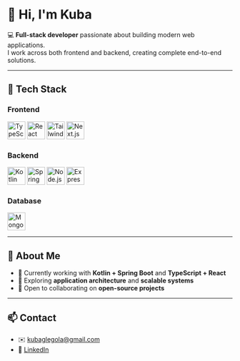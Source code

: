 # 👋 Hi, I'm Kuba  

💻 **Full-stack developer** passionate about building modern web applications.  
I work across both frontend and backend, creating complete end-to-end solutions.  

---

## 🚀 Tech Stack  

### Frontend  
<p>
  <img src="https://cdn.jsdelivr.net/gh/devicons/devicon/icons/typescript/typescript-original.svg" width="40" alt="TypeScript" />
  <img src="https://cdn.jsdelivr.net/gh/devicons/devicon/icons/react/react-original.svg" width="40" alt="React" />
  <img src="https://cdn.jsdelivr.net/gh/devicons/devicon/icons/tailwindcss/tailwindcss-plain.svg" width="40" alt="TailwindCSS" />
  <img src="https://cdn.jsdelivr.net/gh/devicons/devicon/icons/nextjs/nextjs-original.svg" width="40" alt="Next.js" />
</p>  

### Backend  
<p>
  <img src="https://cdn.jsdelivr.net/gh/devicons/devicon/icons/kotlin/kotlin-original.svg" width="40" alt="Kotlin" />
  <img src="https://cdn.jsdelivr.net/gh/devicons/devicon/icons/spring/spring-original.svg" width="40" alt="Spring Boot" />
  <img src="https://cdn.jsdelivr.net/gh/devicons/devicon/icons/nodejs/nodejs-original.svg" width="40" alt="Node.js" />
  <img src="https://cdn.jsdelivr.net/gh/devicons/devicon/icons/express/express-original.svg" width="40" alt="Express.js" />
</p>  

### Database  
<p>
  <img src="https://cdn.jsdelivr.net/gh/devicons/devicon/icons/mongodb/mongodb-original.svg" width="40" alt="MongoDB" />
</p>  

---

## 📌 About Me  
- 🔭 Currently working with **Kotlin + Spring Boot** and **TypeScript + React**  
- 🌱 Exploring **application architecture** and **scalable systems**  
- 🤝 Open to collaborating on **open-source projects**  

---

## 📫 Contact  
- ✉️ kubaglegola@gmail.com  
- 💼 [LinkedIn](https://www.linkedin.com/in/jakub-glego%C5%82a/)  
